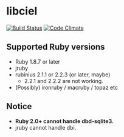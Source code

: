 # libciel

[![Build Status](https://travis-ci.org/cielavenir/ruby_libciel.png)](https://travis-ci.org/cielavenir/ruby_libciel) [![Code Climate](https://codeclimate.com/github/cielavenir/ruby_libciel.png)](https://codeclimate.com/github/cielavenir/ruby_libciel)

## Supported Ruby versions
* Ruby 1.8.7 or later
* jruby
* rubinius 2.1.1 or 2.2.3 (or later, maybe)
  * 2.2.1 and 2.2.2 are not working.
* (Possibly) ironruby / macruby / topaz etc

## Notice
* **Ruby 2.0+ cannot handle dbd-sqlite3.**
* jruby cannot handle dbi.
